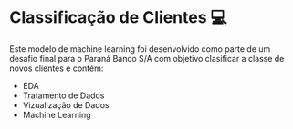 # Classificação de Clientes 💻 
Este modelo de machine learning foi desenvolvido como parte de um desafio final para o Paraná Banco S/A com objetivo clasificar a classe de novos clientes e contém:
- EDA 
- Tratamento de Dados 
- Vizualização de Dados 
- Machine Learning
